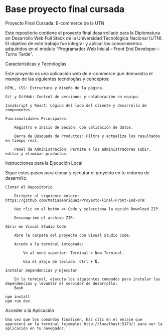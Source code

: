 # Base proyecto final cursada

Proyecto Final Cursada: E-commerce de la UTN

Este repositorio contiene el proyecto final desarrollado para la Diplomatura en Desarrollo Web Full Stack de la Universidad Tecnológica Nacional (UTN). El objetivo de este trabajo fue integrar y aplicar los conocimientos adquiridos en el módulo “Programador Web Inicial – Front End Developer – Turno Tarde”.

Características y Tecnologías

Este proyecto es una aplicación web de e-commerce que demuestra el manejo de las siguientes tecnologías y conceptos:

    HTML, CSS: Estructura y diseño de la página.

    Git y GitHub: Control de versiones y colaboración en equipo.

    JavaScript y React: Lógica del lado del cliente y desarrollo de componentes.

    Funcionalidades Principales:

        Registro e Inicio de Sesión: Con validación de datos.

        Barra de Búsqueda de Productos: Filtra y actualiza los resultados en tiempo real.

        Panel de Administración: Permite a los administradores subir, editar y eliminar productos.

Instrucciones para la Ejecución Local

Sigue estos pasos para clonar y ejecutar el proyecto en tu entorno de desarrollo.

    Clonar el Repositorio

        Dirígete al siguiente enlace: https://github.com/Matiasenriquez/Proyecto-Final-Front-End-UTN

        Haz clic en el botón <> Code y selecciona la opción Download ZIP.

        Descomprime el archivo ZIP.

    Abrir en Visual Studio Code

        Abre la carpeta del proyecto con Visual Studio Code.

        Accede a la terminal integrada:

            Ve al menú superior: Terminal > New Terminal.

            Usa el atajo de teclado: Ctrl + Ñ.

    Instalar Dependencias y Ejecutar

        En la terminal, ejecuta los siguientes comandos para instalar las dependencias y levantar el servidor de desarrollo:
        Bash

    npm install
    npm run dev

Acceder a la Aplicación

    Una vez que los comandos finalicen, haz clic en el enlace que aparecerá en la terminal (ejemplo: http://localhost:5173/) para ver la aplicación en tu navegador.